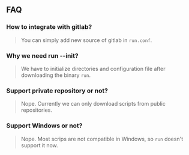 ## FAQ

### How to integrate with gitlab?

> You can simply add new source of gitlab in `run.conf`.

### Why we need run --init?

> We have to initialize directories and configuration file after downloading the binary `run`.

### Support private repository or not?

> Nope. Currently we can only download scripts from public repositories.

### Support Windows or not?

> Nope. Most scrips are not compatible in Windows, so `run` doesn't support it now.